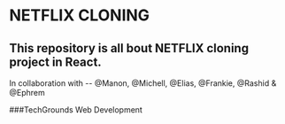# NETFLIX CLONING

This repository is all bout NETFLIX cloning project in React.
-
In collaboration with -- @Manon, @Michell, @Elias, @Frankie, @Rashid  & @Ephrem

###TechGrounds Web Development

